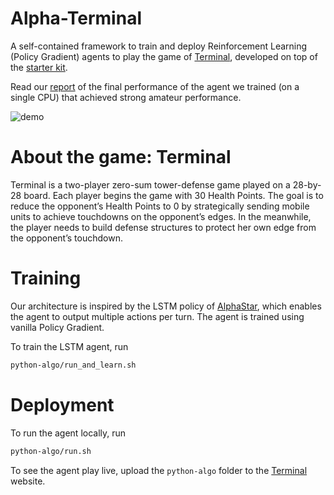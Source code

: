# Alpha-Terminal

A self-contained framework to train and deploy Reinforcement Learning (Policy Gradient) agents to play the game of [Terminal](https://terminal.c1games.com/), developed on top of the [starter kit](https://github.com/correlation-one/C1GamesStarterKit). 

Read our [report](https://drive.google.com/file/d/10hCg3SpPaRgtiNvW73wukVeLP_rYjElo/view) of the final performance of the agent we trained (on a single CPU) that achieved strong amateur performance.

![demo](https://github.com/wllmzhu/alpha-terminal/assets/52590858/a2c13540-cc8b-4ff3-918d-685961756ba7)


# About the game: Terminal

Terminal is a two-player zero-sum tower-defense game played on a 28-by-28 board. Each player begins the game with 30 Health Points. The goal is to reduce the opponent’s Health Points to 0 by strategically sending mobile units to achieve touchdowns on the opponent’s edges. In the meanwhile, the player needs to build defense structures to protect her own edge from the opponent’s touchdown.

# Training

Our architecture is inspired by the LSTM policy of [AlphaStar](https://www.deepmind.com/blog/alphastar-mastering-the-real-time-strategy-game-starcraft-ii), which enables the agent to output multiple actions per turn. The agent is trained using vanilla Policy Gradient.

To train the LSTM agent, run
```bash
python-algo/run_and_learn.sh
```

# Deployment

To run the agent locally, run
```bash
python-algo/run.sh
```

To see the agent play live, upload the `python-algo` folder to the [Terminal](https://terminal.c1games.com/) website.
